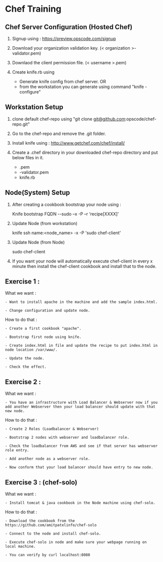 Chef Training
=============

Chef Server Configuration (Hosted Chef)
-------------------------

1) Signup using : https://preview.opscode.com/signup

2) Download your organization validation key. (< organization >-validator.pem)

3) Downlaod the client permission file. (< username >.pem)

4) Create knife.rb using 
	- Generate knife config from chef server.
					OR
	- from the workstation you can generate using command "knife -configure"


Workstation Setup
-------------------------

1) clone default chef-repo using "git clone git@github.com:opscode/chef-repo.git"

2) Go to the chef-repo and remove the .git folder.

3) Install knife using : http://www.getchef.com/chef/install/

4) Create a .chef directory in your downloaded chef-repo directory and put below files in it.

	- <username>.pem
	- <organization>-validator.pem
	- knife.rb


Node(System) Setup
-------------------------

1) After creating a cookbook bootstrap your node using :

	Knife bootstrap FQDN --sudo –x <username> -P <password> –r ‘recipe[XXXX]’

2) Update Node (from workstation)

	knife ssh name:<node_name> -x <username> -P <password> 'sudo chef-client'

3) Update Node (from Node)

	sudo chef-client 

4) If you want your node will automatically execute chef-client in every x minute then install the chef-client cookbook and install that to the node.


Exercise 1 :
-------------------

What we want :

	- Want to install apache in the machine and add the sample index.html.

	- Change configuration and update node.

How to do that :

	- Create a first cookbook "apache".

	- Bootstrap first node using knife.

	- Create index.html in file and update the recipe to put index.html in node location /var/www/.

	- Update the node.

	- Check the effect.

Exercise 2 :
------------

What we want :

	- You have an infrastructure with Load Balancer & Webserver now if you add another Webserver then your load balancer should update with that new node.

How to do that :

	- Create 2 Roles (Loadbalancer & Webserver)

	- Bootstrap 2 nodes with webserver and loadbalancer role.

	- Check the loadbalancer from AWS and see if that server has webserver role entry.

	- Add another node as a webserver role.

	- Now conform that your load balancer should have entry to new node.


Exercise 3 : (chef-solo)
------------------------

What we want :

	- Install tomcat & java cookbook in the Node machine using chef-solo.

How to do that :

	- Download the cookbook from the https://github.com/amitpatelinfo/chef-solo

	- Connect to the node and install chef-solo.

	- Execute chef-solo in node and make sure your webpage running on local machine.

	- You can verify by curl localhost:8080
